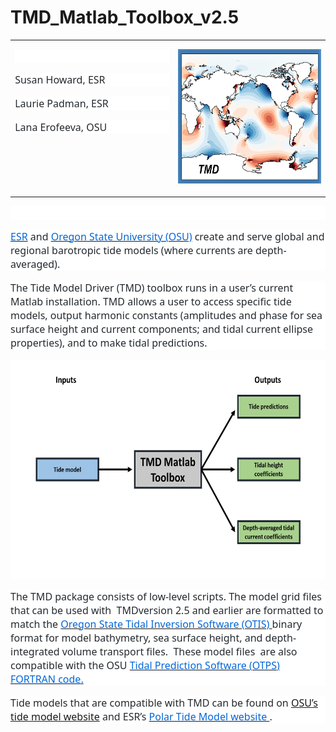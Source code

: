 # TMD_Matlab_Toolbox_v2.5


<table class=MsoTableGrid border=0 cellspacing=0 cellpadding=0
 style='border-collapse:collapse;border:none'>
 <tr>
  <td width=312 valign=top style='width:233.75pt;padding:0in 5.4pt 0in 5.4pt'>
  <p class=MsoNormal style='margin-bottom:12.0pt;line-height:normal;background:
  white'><span style='font-size:12.0pt;font-family:"Segoe UI",sans-serif;
  color:#24292E'>&nbsp;</span></p>
  <p class=MsoNormal style='margin-bottom:12.0pt;line-height:normal;background:
  white'><span style='font-size:12.0pt;font-family:"Segoe UI",sans-serif;
  color:#24292E'>Susan Howard, ESR</span></p>
  <p class=MsoNormal style='margin-bottom:12.0pt;line-height:normal;background:
  white'><span style='font-size:12.0pt;font-family:"Segoe UI",sans-serif;
  color:#24292E'>Laurie Padman, ESR</span></p>
  <p class=MsoNormal style='margin-bottom:12.0pt;line-height:normal;background:
  white'><span style='font-size:12.0pt;font-family:"Segoe UI",sans-serif;
  color:#24292E'>Lana Erofeeva, OSU</span></p>
  <p class=MsoNormal style='margin-bottom:12.0pt;line-height:normal'><span
  style='font-size:12.0pt;font-family:"Segoe UI",sans-serif;color:#24292E'>&nbsp;</span></p>
  </td>
  <td width=312 valign=top style='width:233.75pt;padding:0in 5.4pt 0in 5.4pt'>
  <p class=MsoNormal style='margin-bottom:12.0pt;line-height:normal'><a
  href="tide_elev_map_global_sm.jpg"
  target="_blank"><span style='font-size:12.0pt;font-family:"Segoe UI",sans-serif;
  color:#0366D6;text-decoration:none'><img border=0 width=345 height=215
  id="Picture 2" src="TMD_icon_02.png"></span></a></p>
  </td>
 </tr>
</table>

<p class=MsoNormal style='margin-bottom:12.0pt;line-height:normal;background:
white'><span style='font-size:12.0pt;font-family:"Segoe UI",sans-serif;
color:#24292E'>&nbsp;</span></p>

<p class=MsoNormal style='margin-bottom:12.0pt;line-height:normal;background:
white'><span style='color:black'><a href="http://www.esr.org/"><span
style='font-size:12.0pt;font-family:"Segoe UI",sans-serif;color:#0366D6'>ESR</span></a></span><span
style='font-size:12.0pt;font-family:"Segoe UI",sans-serif;color:#24292E'>&nbsp;and&nbsp;</span><span
style='color:black'><a href="http://volkov.oce.orst.edu/tides/"><span
style='font-size:12.0pt;font-family:"Segoe UI",sans-serif;color:#0366D6'>Oregon
State University (OSU)</span></a></span><span style='font-size:12.0pt;
font-family:"Segoe UI",sans-serif;color:#24292E'>&nbsp;create and serve global
and regional barotropic tide models (where currents are depth-averaged). </span></p>

<p class=MsoNormal style='margin-bottom:12.0pt;line-height:normal;background:
white'><span style='font-size:12.0pt;font-family:"Segoe UI",sans-serif;
color:#24292E'>The Tide Model Driver (TMD) toolbox runs in a user’s current Matlab
installation. TMD allows a user to access specific tide models, output harmonic
constants (amplitudes and phase for sea surface height and current components;
and tidal current ellipse properties), and to make tidal predictions. </span></p>

<img border=0 width=623 height=351 id="Picture 1"
src="flowchart_TMD.png">


<p class=MsoNormal style='margin-bottom:12.0pt;line-height:normal;background:
white'><span style='font-size:12.0pt;font-family:"Segoe UI",sans-serif;
color:#24292E'>The TMD package consists of low-level scripts. The model grid
files that can be used with  TMDversion 2.5 and earlier are formatted to match
the&nbsp;</span><span style='color:black'><a
href="http://volkov.oce.orst.edu/tides/otis.html"><span style='font-size:12.0pt;
font-family:"Segoe UI",sans-serif;color:#0366D6'>Oregon State Tidal Inversion
Software (OTIS)&nbsp;</span></a></span><span style='font-size:12.0pt;
font-family:"Segoe UI",sans-serif;color:#24292E'>binary format for model
bathymetry, sea surface height, and depth-integrated volume transport files. 
These model files  are also compatible with the OSU&nbsp;</span><span
style='color:black'><a href="http://volkov.oce.orst.edu/tides/otps.html"><span
style='font-size:12.0pt;font-family:"Segoe UI",sans-serif;color:#0366D6'>Tidal
Prediction Software (OTPS) FORTRAN code</span></a></span><u><span
style='font-size:12.0pt;font-family:"Segoe UI",sans-serif;color:#0366D6'>.</span></u></p>

<p class=MsoNormal style='line-height:normal;background:white'><span
style='font-size:12.0pt;font-family:"Segoe UI",sans-serif;color:#24292E'>Tide
models that are compatible with TMD can be found on </span><span
style='color:black'><a href="https://www.tpxo.net/home"><span style='font-size:
12.0pt;font-family:"Segoe UI",sans-serif'>OSU’s tide model website</span></a></span><span
style='font-size:12.0pt;font-family:"Segoe UI",sans-serif;color:#24292E'> and
ESR’s&nbsp;</span><span style='color:black'><a
href="https://www.esr.org/research/polar-tide-models/"><span style='font-size:
12.0pt;font-family:"Segoe UI",sans-serif;color:#0366D6'>Polar Tide Model
website&nbsp;</span></a></span><span style='font-size:12.0pt;font-family:"Segoe UI",sans-serif;
color:#24292E'>.</span></p>

<p class=MsoNormal>&nbsp;</p>

</div>
